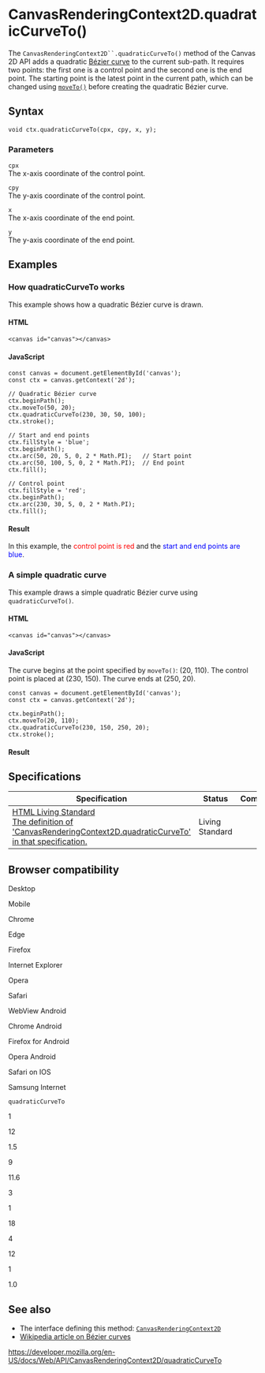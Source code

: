 # CanvasRenderingContext2D.quadraticCurveTo()

The ` CanvasRenderingContext2D``.quadraticCurveTo() ` method of the Canvas 2D API adds a quadratic [Bézier curve](https://en.wikipedia.org/wiki/B%C3%A9zier_curve) to the current sub-path. It requires two points: the first one is a control point and the second one is the end point. The starting point is the latest point in the current path, which can be changed using [`moveTo()`](moveto) before creating the quadratic Bézier curve.

## Syntax

    void ctx.quadraticCurveTo(cpx, cpy, x, y);

### Parameters

`cpx`  
The x-axis coordinate of the control point.

`cpy`  
The y-axis coordinate of the control point.

`x`  
The x-axis coordinate of the end point.

`y`  
The y-axis coordinate of the end point.

## Examples

### How quadraticCurveTo works

This example shows how a quadratic Bézier curve is drawn.

#### HTML

    <canvas id="canvas"></canvas>

#### JavaScript

    const canvas = document.getElementById('canvas');
    const ctx = canvas.getContext('2d');

    // Quadratic Bézier curve
    ctx.beginPath();
    ctx.moveTo(50, 20);
    ctx.quadraticCurveTo(230, 30, 50, 100);
    ctx.stroke();

    // Start and end points
    ctx.fillStyle = 'blue';
    ctx.beginPath();
    ctx.arc(50, 20, 5, 0, 2 * Math.PI);   // Start point
    ctx.arc(50, 100, 5, 0, 2 * Math.PI);  // End point
    ctx.fill();

    // Control point
    ctx.fillStyle = 'red';
    ctx.beginPath();
    ctx.arc(230, 30, 5, 0, 2 * Math.PI);
    ctx.fill();

#### Result

In this example, the <span style="color: red;">control point is red</span> and the <span style="color: blue;">start and end points are blue</span>.

### A simple quadratic curve

This example draws a simple quadratic Bézier curve using `quadraticCurveTo()`.

#### HTML

    <canvas id="canvas"></canvas>

#### JavaScript

The curve begins at the point specified by `moveTo()`: (20, 110). The control point is placed at (230, 150). The curve ends at (250, 20).

    const canvas = document.getElementById('canvas');
    const ctx = canvas.getContext('2d');

    ctx.beginPath();
    ctx.moveTo(20, 110);
    ctx.quadraticCurveTo(230, 150, 250, 20);
    ctx.stroke();

#### Result

## Specifications

<table><thead><tr class="header"><th>Specification</th><th>Status</th><th>Comment</th></tr></thead><tbody><tr class="odd"><td><a href="https://html.spec.whatwg.org/multipage/scripting.html#dom-context-2d-quadraticcurveto">HTML Living Standard<br />
<span class="small">The definition of 'CanvasRenderingContext2D.quadraticCurveTo' in that specification.</span></a></td><td><span class="spec-living">Living Standard</span></td><td></td></tr></tbody></table>

## Browser compatibility

Desktop

Mobile

Chrome

Edge

Firefox

Internet Explorer

Opera

Safari

WebView Android

Chrome Android

Firefox for Android

Opera Android

Safari on IOS

Samsung Internet

`quadraticCurveTo`

1

12

1.5

9

11.6

3

1

18

4

12

1

1.0

## See also

- The interface defining this method: [`CanvasRenderingContext2D`](../canvasrenderingcontext2d)
- [Wikipedia article on Bézier curves](https://en.wikipedia.org/wiki/B%C3%A9zier_curve)

<a href="https://developer.mozilla.org/en-US/docs/Web/API/CanvasRenderingContext2D/quadraticCurveTo" class="_attribution-link">https://developer.mozilla.org/en-US/docs/Web/API/CanvasRenderingContext2D/quadraticCurveTo</a>
